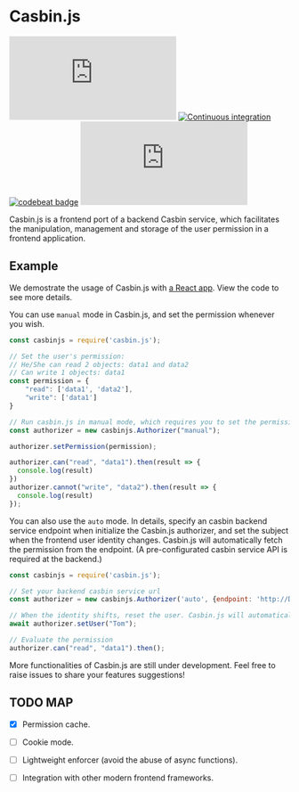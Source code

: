 # Casbin.js

[![NPM version](https://img.shields.io/npm/v/casbin.js)](https://www.npmjs.com/package/casbin.js)
[![Continuous integration](https://github.com/casbin/casbin.js/actions/workflows/ci.yml/badge.svg?branch=master)](https://github.com/casbin/casbin.js/actions/workflows/ci.yml)
[![codebeat badge](https://codebeat.co/badges/74b3febb-292f-4633-81df-3a76ea445cd8)](https://codebeat.co/projects/github-com-casbin-casbin-js-master)
![Code size](https://img.shields.io/github/languages/code-size/casbin/casbin.js)

Casbin.js is a frontend port of a backend Casbin service, which facilitates the manipulation, management and storage of the user permission in a frontend application.

## Example

We demostrate the usage of Casbin.js with [a React app](https://github.com/casbin-js/examples/tree/master/react). View the code to see more details.


You can use `manual` mode in Casbin.js, and set the permission whenever you wish.
```javascript
const casbinjs = require('casbin.js');

// Set the user's permission:
// He/She can read 2 objects: data1 and data2
// Can write 1 objects: data1
const permission = {
    "read": ['data1', 'data2'],
    "write": ['data1']
}

// Run casbin.js in manual mode, which requires you to set the permission manually.
const authorizer = new casbinjs.Authorizer("manual");

authorizer.setPermission(permission);

authorizer.can("read", "data1").then(result => {
  console.log(result)
})
authorizer.cannot("write", "data2").then(result => {
  console.log(result)
});
```

You can also use the `auto` mode. In details, specify an casbin backend service endpoint when initialize the Casbin.js authorizer, and set the subject when the frontend user identity changes. Casbin.js will automatically fetch the permission from the endpoint. (A pre-configurated casbin service API is required at the backend.)
```javascript
const casbinjs = require('casbin.js');

// Set your backend casbin service url
const authorizer = new casbinjs.Authorizer('auto', {endpoint: 'http://Domain_name/casbin/api'});

// When the identity shifts, reset the user. Casbin.js will automatically fetch the permission from the endpoint.
await authorizer.setUser("Tom");

// Evaluate the permission
authorizer.can("read", "data1").then();
```

More functionalities of Casbin.js are still under development. Feel free to raise issues to share your features suggestions!

## TODO MAP
- [x] Permission cache.
- [ ] Cookie mode.
- [ ] Lightweight enforcer (avoid the abuse of async functions).
- [ ] Integration with other modern frontend frameworks.



